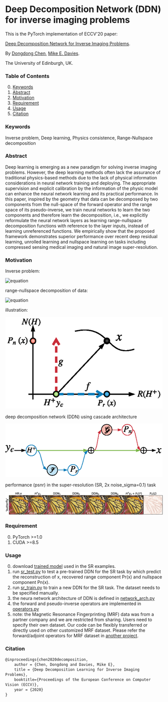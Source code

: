 # Deep Decomposition Network (DDN) for inverse imaging problems
This is the PyTorch implementation of ECCV'20 paper:

[Deep Decomposition Network for Inverse Imaging Problems](https://arxiv.org/abs/1911.11028). 

By [Dongdong Chen](https://scholar.google.co.uk/citations?hl=en&user=eIrcIl8AAAAJ), [Mike E. Davies](https://scholar.google.co.uk/citations?user=dwmfR3oAAAAJ&hl=en).

The University of Edinburgh, UK.

### Table of Contents
0. [Keywords](#Keywords)
0. [Abstract](#Abstract)
0. [Motivation](#Motivation)
0. [Requirement](#Requirement)
0. [Usage](#Usage)
0. [Citation](#citation)

### Keywords

Inverse problem, Deep learning, Physics consistence, Range-Nullspace decomposition 

### Abstract
Deep learning is emerging as a new paradigm for solving inverse imaging problems. However, the deep learning methods often lack the assurance of traditional physics-based methods due to the lack of physical information considerations in neural network training and deploying. The appropriate supervision and explicit calibration by the information of the physic model can enhance the neural network learning and its practical performance. In this paper, inspired by the geometry that data can be decomposed by two components from the null-space of the forward operator and the range space of its pseudo-inverse, we train neural networks to learn the two components and therefore learn the decomposition, i.e.,  we explicitly reformulate the neural network layers as learning range-nullspace decomposition functions with reference to the layer inputs, instead of learning unreferenced functions. We empirically show that the proposed framework demonstrates superior performance over recent deep residual learning, unrolled learning and nullspace learning on tasks including compressed sensing medical imaging and natural image super-resolution.

### Motivation

Inverse problem:

![equation](https://latex.codecogs.com/gif.latex?y_\epsilon=Hx&space;&plus;&space;\epsilon)

range-nullspace decomposition of data:

![equation](https://latex.codecogs.com/gif.latex?\inline&space;x&space;=&space;H^{\dag}y_\epsilon&space;&plus;&space;f&space;&plus;&space;g)

illustration:

![alt text](figures/fig1a.png)

deep decomposition network (DDN) using cascade architecture

![alt text](figures/fig1c.png)

performance (psnr) in the super-resolution (SR, 2x noise_sigma=0.1) task

![alt text](figures/fig_butterfly.png)

### Requirement
0. PyTorch >=1.0
0. CUDA >=8.5

### Usage
0. download [trained model](https://drive.google.com/file/d/1tTAcxAlA3ZIvEKUv5x1Qd9XJy4sLHp24/view) used in the SR examples.
0. run [sr_test.py](https://github.com/edongdongchen/DDN/blob/master/sr_test.py) to test a pre-trained DDN  for the SR task by which predict the reconstruction of x, recovered range component Pr(x) and nullspace component Pn(x).
0. run [sr_train.py](https://github.com/edongdongchen/DDN/blob/master/sr_train.py) to train a new DDN for the SR task. The dataset needs to be specified manually.
0. the neura network architecture of DDN is defined in [network_arch.py](https://github.com/edongdongchen/DDN/blob/master/network_arch.py)
0. the forward and pseudo-inverse operators are implemented in [operators.py](https://github.com/edongdongchen/DDN/blob/master/operators.py)
0. note: the Magnetic Resonance Fingerprinting (MRF) data was from a partner company and we are restricted from sharing. Users need to specify their own dataset. Our code can be flexibly transferred or directly used on other customized MRF dataset. Please refer the forward/adjoint operators for MRF dataset in [another project](https://github.com/edongdongchen/PGD-Net/blob/master/operators.py).


### Citation


	@inproceedings{chen2020decomposition,
		author = {Chen, Dongdong and Davies, Mike E},
		title = {Deep Decomposition Learning for Inverse Imaging Problems},
		booktitle={Proceedings of the European Conference on Computer Vision (ECCV)},
		year = {2020}
	}
